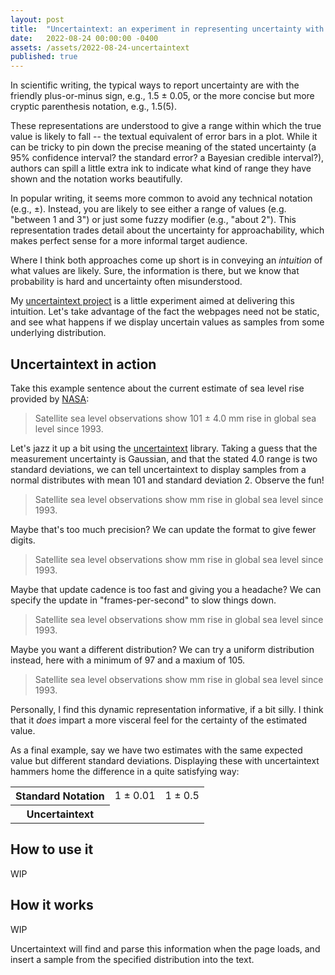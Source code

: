 ```yaml
---
layout: post
title:  "Uncertaintext: an experiment in representing uncertainty with text"
date:   2022-08-24 00:00:00 -0400
assets: /assets/2022-08-24-uncertaintext
published: true 
---
```


<script type=module>
  import uncertaintext from "{{page.assets}}/uncertaintext.js";
  uncertaintext();
</script>

<style>
  .uncertaintext {
    font-family: monospace;
  }
</style>

In scientific writing, the typical ways to report uncertainty are with the
friendly plus-or-minus sign, e.g., 1.5 ± 0.05, or the more concise but more
cryptic parenthesis notation, e.g., 1.5(5).

These representations are understood to give a range within which the true
value is likely to fall -- the textual equivalent of error bars in a plot.
While it can be tricky to pin down the precise meaning of the stated
uncertainty (a 95% confidence interval? the standard error? a Bayesian credible
interval?), authors can spill a little extra ink to indicate what kind of range
they have shown and the notation works beautifully.

In popular writing, it seems more common to avoid any technical notation (e.g.,
±). Instead, you are likely to see either a range of values (e.g. "between 1 and 3")
or just some fuzzy modifier (e.g., "about 2"). This representation trades detail
about the uncertainty for approachability, which makes perfect sense for a 
more informal target audience.

Where I think both approaches come up short is in conveying an _intuition_ of
what values are likely. Sure, the information is there, but we know that
probability is hard and uncertainty often misunderstood.

My [uncertaintext project][uncertaintext-repo] is a little experiment aimed at delivering this
intuition. Let's take advantage of the fact the webpages need not be static,
and see what happens if we display uncertain values as samples from some
underlying distribution. 

## Uncertaintext in action

Take this example sentence about the current estimate of sea level rise provided by [NASA][nasa-sea-level]:

> Satellite sea level observations show 101 ± 4.0 mm rise in global sea level since 1993.

Let's jazz it up a bit using the [uncertaintext][uncertaintext-repo] library. Taking a guess that the
measurement uncertainty is Gaussian, and that the stated 4.0 range is two
standard deviations, we can tell uncertaintext to display samples from a normal
distributes with mean 101 and standard deviation 2. Observe the fun!

<blockquote>
  Satellite sea level observations show 
  <span class=uncertaintext data-uct-distrib=normal data-uct-mu=101 data-uct-sigma=2 data-uct-format="&nbsp;>6.2f"></span> mm 
  rise in global sea level since 1993.
</blockquote>

Maybe that's too much precision? We can update the format to give fewer digits.

<blockquote>
  Satellite sea level observations show 
  <span class=uncertaintext data-uct-distrib=normal data-uct-mu=101 data-uct-sigma=2 data-uct-format="&nbsp;>3d"></span> mm 
  rise in global sea level since 1993.
</blockquote>

Maybe that update cadence is too fast and giving you a headache? We can specify
the update in "frames-per-second" to slow things down.

<blockquote>
  Satellite sea level observations show 
  <span class=uncertaintext data-uct-distrib=normal data-uct-mu=101 data-uct-sigma=2 data-uct-format="&nbsp;>3d" data-uct-fps=1></span> mm 
  rise in global sea level since 1993.
</blockquote>

Maybe you want a different distribution? We can try a uniform distribution
instead, here with a minimum of 97 and a maxium of 105.

<blockquote>
  Satellite sea level observations show 
  <span class=uncertaintext data-uct-distrib=uniform data-uct-min=97 data-uct-max=105 data-uct-format="&nbsp;>3d" data-uct-fps=1></span> mm 
  rise in global sea level since 1993.
</blockquote>

Personally, I find this dynamic representation informative, if a bit silly. I
think that it _does_ impart a more visceral feel for the certainty of the
estimated value. 

As a final example, say we have two estimates with the same expected value but
different standard deviations. Displaying these with uncertaintext hammers home
the difference in a quite satisfying way:

<table>
  <tr>
    <th> Standard Notation </th>
    <td> 1 ± 0.01 </td> 
    <td> 1 ± 0.5 </td> 
  </tr>
  <tr>
    <th> Uncertaintext </th>
    <td><span class=uncertaintext data-uct-distrib=normal data-uct-mu=1 data-uct-sigma="0.01" data-uct-format="&nbsp;>.2f" data-uct-fps=2></span></td>
    <td><span class=uncertaintext data-uct-distrib=normal data-uct-mu=1 data-uct-sigma="0.5" data-uct-format="&nbsp;>.2f" data-uct-fps=2></span></td>
  </tr>
</table>

## How to use it

WIP

## How it works

WIP

Uncertaintext will find and parse this information when the page loads, and
insert a sample from the specified distribution into the text. 


[uncertaintext-repo]: https://github.com/keithfma/uncertaintext
[nasa-sea-level]: https://climate.nasa.gov/vital-signs/sea-level/
